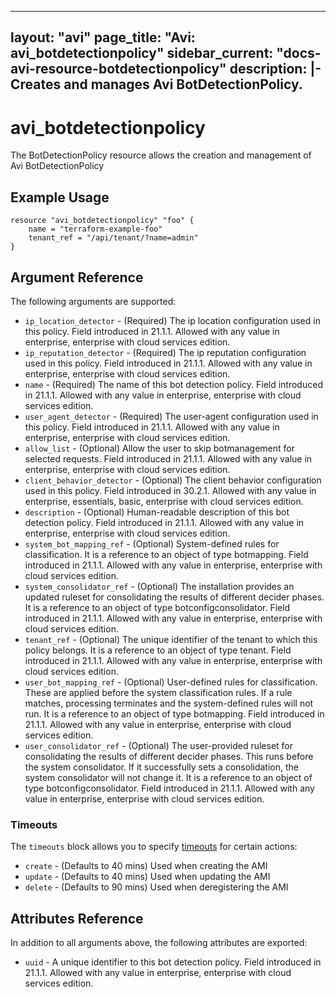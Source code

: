 <!--
    Copyright 2021 VMware, Inc.
    SPDX-License-Identifier: Mozilla Public License 2.0
-->
---
layout: "avi"
page_title: "Avi: avi_botdetectionpolicy"
sidebar_current: "docs-avi-resource-botdetectionpolicy"
description: |-
  Creates and manages Avi BotDetectionPolicy.
---

# avi_botdetectionpolicy

The BotDetectionPolicy resource allows the creation and management of Avi BotDetectionPolicy

## Example Usage

```hcl
resource "avi_botdetectionpolicy" "foo" {
    name = "terraform-example-foo"
    tenant_ref = "/api/tenant/?name=admin"
}
```

## Argument Reference

The following arguments are supported:

* `ip_location_detector` - (Required) The ip location configuration used in this policy. Field introduced in 21.1.1. Allowed with any value in enterprise, enterprise with cloud services edition.
* `ip_reputation_detector` - (Required) The ip reputation configuration used in this policy. Field introduced in 21.1.1. Allowed with any value in enterprise, enterprise with cloud services edition.
* `name` - (Required) The name of this bot detection policy. Field introduced in 21.1.1. Allowed with any value in enterprise, enterprise with cloud services edition.
* `user_agent_detector` - (Required) The user-agent configuration used in this policy. Field introduced in 21.1.1. Allowed with any value in enterprise, enterprise with cloud services edition.
* `allow_list` - (Optional) Allow the user to skip botmanagement for selected requests. Field introduced in 21.1.1. Allowed with any value in enterprise, enterprise with cloud services edition.
* `client_behavior_detector` - (Optional) The client behavior configuration used in this policy. Field introduced in 30.2.1. Allowed with any value in enterprise, essentials, basic, enterprise with cloud services edition.
* `description` - (Optional) Human-readable description of this bot detection policy. Field introduced in 21.1.1. Allowed with any value in enterprise, enterprise with cloud services edition.
* `system_bot_mapping_ref` - (Optional) System-defined rules for classification. It is a reference to an object of type botmapping. Field introduced in 21.1.1. Allowed with any value in enterprise, enterprise with cloud services edition.
* `system_consolidator_ref` - (Optional) The installation provides an updated ruleset for consolidating the results of different decider phases. It is a reference to an object of type botconfigconsolidator. Field introduced in 21.1.1. Allowed with any value in enterprise, enterprise with cloud services edition.
* `tenant_ref` - (Optional) The unique identifier of the tenant to which this policy belongs. It is a reference to an object of type tenant. Field introduced in 21.1.1. Allowed with any value in enterprise, enterprise with cloud services edition.
* `user_bot_mapping_ref` - (Optional) User-defined rules for classification. These are applied before the system classification rules. If a rule matches, processing terminates and the system-defined rules will not run. It is a reference to an object of type botmapping. Field introduced in 21.1.1. Allowed with any value in enterprise, enterprise with cloud services edition.
* `user_consolidator_ref` - (Optional) The user-provided ruleset for consolidating the results of different decider phases. This runs before the system consolidator. If it successfully sets a consolidation, the system consolidator will not change it. It is a reference to an object of type botconfigconsolidator. Field introduced in 21.1.1. Allowed with any value in enterprise, enterprise with cloud services edition.


### Timeouts

The `timeouts` block allows you to specify [timeouts](https://www.terraform.io/docs/configuration/resources.html#timeouts) for certain actions:

* `create` - (Defaults to 40 mins) Used when creating the AMI
* `update` - (Defaults to 40 mins) Used when updating the AMI
* `delete` - (Defaults to 90 mins) Used when deregistering the AMI

## Attributes Reference

In addition to all arguments above, the following attributes are exported:

* `uuid` -  A unique identifier to this bot detection policy. Field introduced in 21.1.1. Allowed with any value in enterprise, enterprise with cloud services edition.

